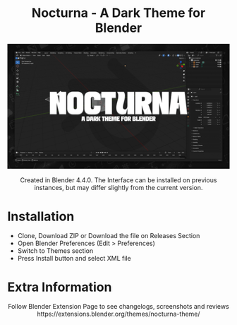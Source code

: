 <div align="center">

  # Nocturna - A Dark Theme for Blender

![alt text](https://github.com/AlejandroSqr/Nocturna-Theme/blob/main/assets/N_00.png)

Created in Blender 4.4.0. The Interface can be installed on previous instances, but may differ slightly from the current version.

<div align="left">

# Installation
-  Clone, Download ZIP or Download the file on Releases Section 
-  Open Blender Preferences (Edit > Preferences)
-  Switch to Themes section
-  Press Install button and select XML file

# Extra Information
<div align="center">
Follow Blender Extension Page to see changelogs, screenshots and reviews


<div align="center">
https://extensions.blender.org/themes/nocturna-theme/
